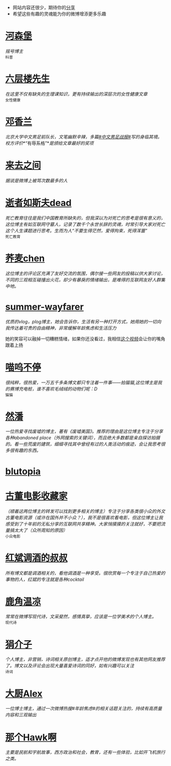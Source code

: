 * 网站内容还很少，期待你的[分享](/README.md?id=贡献)
* 希望这些有趣的灵魂能为你的微博增添更多乐趣    
     


# [河森堡](https://weibo.com/u/5992829552)   
*摇号博主*   
`科普`

# [六层楼先生](https://weibo.com/u/5402666134)  
*在这里不仅有缺失的生理课知识，更有持续输出的深层次的女性健康文章*     
`女性健康`   

# [邓香兰](https://weibo.com/u/6054858390)   
*北京大学中文男足前队长，文笔幽默辛辣，多篇[#中文男足战报#](https://s.weibo.com/weibo?q=%23%E4%B8%AD%E6%96%87%E7%94%B7%E8%B6%B3%E6%88%98%E6%8A%A5%23)写的身临其境。校方评价**“有辱系格”**是颁给文章最好的奖项*

# [来去之间](https://weibo.com/u/1111681197)   
*据说是微博上被骂次数最多的人*
 
# [逝者如斯夫dead](https://weibo.com/u/1575168515)  
*死亡教育往往是我们中国教育所缺失的，但我深以为对死亡的思考是很有意义的，这位博主有如互联网守墓人，记录了数千个永世长辞的灵魂，时常引导大家对死亡这个人生课题进行思考。生而为人“不要生得茫然，爱得拘束，死得浑噩”*   
`死亡教育`

# [荞麦chen](https://weibo.com/u/2262351592)  
*这位博主的评论区充满了友好交流的氛围，偶尔接一些网友的投稿以供大家讨论，不同的三观相互碰撞出火花，却少有暴戾的情绪输出，是难得的互联网友好人群集中地。*  

# [summer-wayfarer](https://weibo.com/u/2524855822)  
*优质的vlog，plog博主，她会告诉你，生活有另一种打开方式，她用她的一切向我传达着可贵的自由精神，非常缓解年龄焦虑和生活压力*     

她的笑容可以融掉一切糟糕情绪，如果你还没看过，我相信[这个视频](https://www.bilibili.com/video/BV14q4y1P7zt)会让你的嘴角跟着上扬

# [喵呜不停](https://weibo.com/u/3194672795)  
*很纯粹，很热爱，一万五千多条博文都只专注着一件事——拍猫猫,这位博主是我的赛博充电桩，谁不喜欢毛绒绒的动物们呢：D*   
`猫猫`

# [然潘](https://weibo.com/cigarflower)  
*一位热爱寻找废墟的博主，著有《废墟美国》。推荐的理由是这位博主专注于分享各种abandoned place（外网搜索的关键词），而且绝大多数都是亲自探访拍摄的。看一些荒废的建筑，细细寻找其中曾经有过的人类活动的痕迹，会让我思考很多很有趣的东西。*  

# [blutopia](https://weibo.com/u/6451931503)     
# [古董电影收藏家](https://weibo.com/u/5230965896)     
*（顺着这两位博主的转发可以找到更多相关的博主）专注于分享各类很小众的外文古董电影资源（或许在国外并不小众？），我不是很喜欢看电影，但这位博主让我感受到了十年前的无私分享的互联网共享精神。大家悄摸摸的关注就好，不要把流量搞太大了（众所周知的原因）*  
`小众电影` 

# [红斌调酒的叔叔](https://weibo.com/u/7027684592)   
*所有博文都是调酒相关的，看他调酒是一种享受。很欣赏每一个专注于自己热爱的事物的人，红斌的专注就是各种cocktail*  

# [鹿角温凉](https://weibo.com/u/5321563250)  
*常常在微博写现代诗，文采斐然，感情真挚，应该是一位学美术的个人博主。*   
`现代诗` 

# [狷介子](https://weibo.com/u/7519157578)   
*个人博主，非营销，诗词相关原创博主，适才点开他的微博发现也有其他网友推荐了。博文以及评论会出现大量喜爱诗词的同好，如有兴趣可以关注*    
`诗词`

# [大厨Alex](https://weibo.com/u/1809233862)  
*一位博士博主，通过一次微博热搜#年龄焦虑#的相关话题关注的，持续有高质量内容和三观输出*   

# [那个Hawk啊](https://weibo.com/u/1926261587)   
*主要是民航和宇航故事，西方政治和社会，教育，还有一些体验，比如开飞机旅行之类。*  


